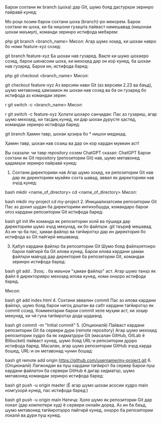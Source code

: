 Барои сохтани як branch (шоха) дар Git, шумо бояд дастурҳои зеринро пайравӣ кунед:

Мо роҳи лозим барои сохтани шоха (branch)-ро мекорем. Барои сохтани як шоха, ки ба нишони гузашта пайваст намешавад (нишонаи шохаи маъмул), команди зеринро истифода мебарем:

php
git branch <branch_name>
Мисол: Агар шумо хоҳед, ки шохаи навро бо номи feature-xyz созед:

git branch feature-xyz
Ба шохаи нав гузаред. Вақте ки шумо шохаеро созед, барои шенасоии шоха, ки мехоҳед дар он кор кунед, ба шохаи нав гузаред. Барои ин, истифода баред:

php
git checkout <branch_name>
Мисол:

git checkout feature-xyz
Аз версияи нави Git (аз версияи 2.23 ва баъд), шумо метавонед ҳамзамон як шохаи нав созед ва ба он гузаред бо истифода аз командаи зерин:

r
git switch -c <branch_name>
Мисол:

r
git switch -c feature-xyz
Ҳолати шохаро санҷидан: Пас аз гузариш, агар шумо мехоҳед, ки тасдиқ кунед, ки дар шохаи дурусте ҳастед, командаи зеринро истифода баред:

git branch
Ҳамин тавр, шохаи ҳозира бо * нишон медиҳад.

Ҳамин тавр, шохаи нав созиш ва дар он кор кардан мумкин аст!



Вы сказали:
чи тавр repository созем
ChatGPT сказал:
ChatGPT
Барои сохтани як Git repository (репозитории Git) нав, шумо метавонед қадамҳои зеринро пайравӣ кунед:

1. Сохтани директорияи нав
Агар шумо хоҳед, ки репозитории Git нав дар як директорияи муайян сохта шавад, аввал як директорияи нав эҷод кунед:

bash
mkdir <name_of_directory>
cd <name_of_directory>
Мисол:

bash
mkdir my-project
cd my-project
2. Инициализатсияи репозитории Git
Пас аз дохил шудан ба директорияи интихобшуда, командаро барои оғоз кардани репозитории Git истифода баред:

bash
git init
Ин команда як репозитории холӣ ва пӯшида дар директорияи шумо эҷод мекунад, ки бо файлҳои .git таъриф мешавад. Аз ин ҷо ба пас, ҳамаи файлҳо ва тағйиротҳо дар ин директория бо истифода аз Git пайгирӣ мешаванд.

3. Қабул кардани файлҳо ба репозитории Git
Шумо бояд файлҳоятонро барои пайгирӣ ба Git илова кунед. Барои илова кардани ҳамаи файлҳои мавҷуд дар директория ба репозитории Git, командаи зеринро истифода баред:

bash
git add .
Эзоҳ: . ба маънои "ҳамаи файлҳо" аст. Агар шумо танҳо як файл ё директорияро мехоҳед илова кунед, номи онҳоро истифода баред.

Мисол:

bash
git add index.html
4. Сохтани аввалин commit
Пас аз илова кардани файлҳо, шумо бояд барои нигоҳ доштан ва сабт кардани тағйиротҳо як commit созед. Комментарии барои commit хеле муҳим аст, ки зоҳир мекунад, ки чӣ гуна тағйиротҳо дода шудаанд.

bash
git commit -m "Initial commit"
5. (Опционалӣ) Пайваст кардани репозитории Git ба сервери дури (remote repository)
Агар шумо мехоҳед репозитории худро ба як хидматдори Git (масалан GitHub, GitLab ё Bitbucket) пайваст кунед, шумо бояд URL-и репозитории дурро истифода баред. Масалан, агар шумо репозитории GitHub эҷод карда бошед, URL-и он метавонад чунин бошад:

bash
git remote add origin https://github.com/username/my-project.git
6. (Опционалӣ) Лағжондан ва пуш кардани тағйирот ба сервер
Барои пуш кардани файлатон ба сервери GitHub ё дигар хидматҳо, шумо метавонед командаи зеринро истифода баред:

bash
git push -u origin master
(Ё агар шумо шохаи асосии худро main номгузорӣ кунед, пас истифода баред:)

bash
git push -u origin main
Натиҷа: Ҳоло шумо як репозитории Git дар локал (дар компютери худ) ё сервери онлайн доред. Аз ин ба баъд, шумо метавонед тағйиротҳоро пайгирӣ кунед, онҳоро ба репозитории локалӣ ва дури пуш кунед.